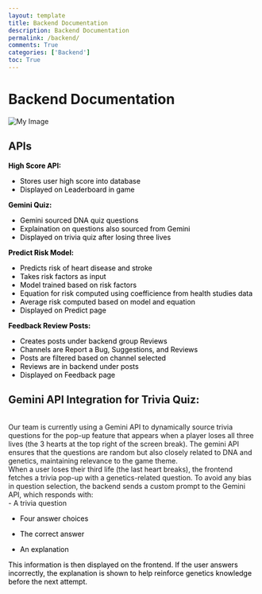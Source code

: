 ```yaml
---
layout: template
title: Backend Documentation
description: Backend Documentation
permalink: /backend/
comments: True
categories: ['Backend']
toc: True
---
```


# Backend Documentation
<img src="{{ site.baseurl }}/images/dna-dynamite/backend-diagram.png" alt="My Image">

## APIs

**High Score API:** 
- Stores user high score into database
- Displayed on Leaderboard in game

**Gemini Quiz:**
- Gemini sourced DNA quiz questions
- Explaination on questions also sourced from Gemini
- Displayed on trivia quiz after losing three lives 

**Predict Risk Model:**
- Predicts risk of heart disease and stroke
- Takes risk factors as input
- Model trained based on risk factors 
- Equation for risk computed using coefficience from health studies data
- Average risk computed based on model and equation
- Displayed on Predict page

**Feedback Review Posts:**
- Creates posts under backend group Reviews
- Channels are Report a Bug, Suggestions, and Reviews
- Posts are filtered based on channel selected 
- Reviews are in backend under posts
- Displayed on Feedback page 



## Gemini API Integration for Trivia Quiz:
<br>
Our team is currently using a Gemini API to dynamically source trivia questions for the pop-up feature that appears when a player loses all three lives (the 3 hearts at the top right of the screen break). The gemini API ensures that the questions are random but also closely related to DNA and genetics, maintaining relevance to the game theme.
<br>
When a user loses their third life (the last heart breaks), the frontend fetches a trivia pop-up with a genetics-related question. To avoid any bias in question selection, the backend sends a custom prompt to the Gemini API, which responds with:
<br>
 - A trivia question<br>

 - Four answer choices<br>

 - The correct answer<br>

 - An explanation<br>

This information is then displayed on the frontend. If the user answers incorrectly, the explanation is shown to help reinforce genetics knowledge before the next attempt.<br>


<style>
    p {
        color: black
    }
    li {
        color: black
    }
</style>

<style>
    p {
        color: #000000
    }
</style>
